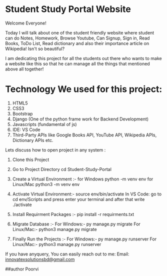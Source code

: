 # Student Study Portal Website

Welcome Everyone!

Today I will talk about one of the student friendly website where student can do Notes, Homework, Browse Youtube, Can Signup, Sign in, Read Books, ToDo List, Read dictionary and also their importance article on Wikipedia! Isn't so beautiful?

I am dedicating this project for all the students out there who wants to make a website like this so that he can manage all the things that mentioned above all together!


# Technology We used for this project:

1. HTML5
2. CSS3
3. Bootstrap
4. Django (One of the python frame work for Backend Development)
5. Javascripts (fundamental of js)
6. IDE: VS Code
7. Third-Party APIs like Google Books API, YouTube API, Wikipedia APIs, Dictionary APIs etc.

Lets discuss how to open project in any system :

1. Clone this Project
2. Go to Project Directory cd Student-Study-Portal
3. Create a Virtual Environment :-
for Windows python -m venv env 
for Linux/Mac python3 -m venv env

3. Activate Virtual Environment:- source env/bin/activate
In VS Code: go to cd env/Scripts and press enter your terminal and after that write ./activate
 
4. Install Requirment Packages :- pip install -r requirments.txt
5. Migrate Database :-
  For Windows:- py manage.py migrate
  For Linux/Mac:- python3 manage.py migrate
6. Finally Run the Projects :-
  For Windows:- py manage.py runserver
  For Linux/Mac:- python3 manage.py runserver
  
  
  If you have anyquery, You can easily reach out to me:
  Email: innovatexsolutionsbd@gmail.com

##author
Poorvi






